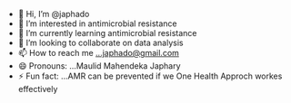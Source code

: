 - 👋 Hi, I’m @japhado
- 👀 I’m interested in antimicrobial resistance
- 🌱 I’m currently learning antimicrobial resistance
- 💞️ I’m looking to collaborate on data analysis
- 📫 How to reach me ...japhado@gmail.com
- 😄 Pronouns: ...Maulid Mahendeka Japhary
- ⚡ Fun fact: ...AMR can be prevented if we One Health Approch workes effectively

<!---
japhado/japhado is a ✨ special ✨ repository because its `README.md` (this file) appears on your GitHub profile.
You can click the Preview link to take a look at your changes.
--->
